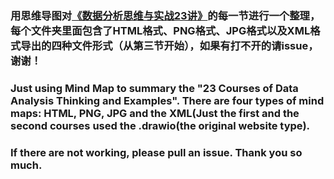 ### 用思维导图对[《数据分析思维与实战23讲》](https://kaiwu.lagou.com/course/courseInfo.htm?courseId=230#/content?courseId=230)的每一节进行一个整理，每个文件夹里面包含了HTML格式、PNG格式、JPG格式以及XML格式导出的四种文件形式（从第三节开始），如果有打不开的请issue，谢谢！

### Just using Mind Map to summary the "23 Courses of Data Analysis Thinking and Examples". There are four types of mind maps: HTML, PNG, JPG and the XML(Just the first and the second courses used the .drawio(the original website type).
### If there are not working, please pull an issue. Thank you so much. 
